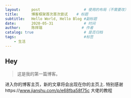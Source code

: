 ```yaml
---
layout:     post                    # 使用的布局（不需要改）
title:      博客框架首次首次尝试    # 标题 
subtitle:   Hello World, Hello Blog #副标题
date:       2020-05-31              # 时间
author:     陈祥瑞                  # 作者
catalog: true                       # 是否归档
tags:                               #标签
    - 生活
---
```


## Hey
>这是我的第一篇博客。

进入你的博客主页，新的文章将会出现在你的主页上.
特别感谢https://www.jianshu.com/p/e68fba58f75c 大佬的教程

